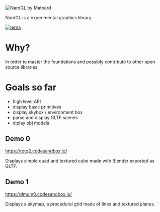 ![NardGL by Matnard](https://matnard.github.io/NardGL/images/NardGL.png)

NardGL is a experimental graphics library.

[![lerna](https://img.shields.io/badge/maintained%20with-lerna-cc00ff.svg)](https://lerna.js.org/)

# Why?

In order to master the foundations and possibly contribute to other open source libraries

# Goals so far

- high level API
- display basic primitives
- display skybox / environment box
- parse and display GLTF scenes
- diplay obj models

## Demo 0

https://totq2.codesandbox.io/

Displays simple quad and textured cube made with Blender exported as GLTF.

## Demo 1

https://dmum0.codesandbox.io/

Displays a skymap, a procedural grid made of lines and textured planes.
